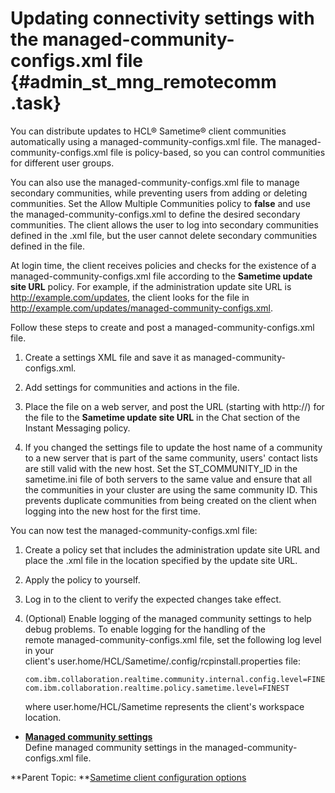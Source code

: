 # Updating connectivity settings with the managed-community-configs.xml file {#admin_st_mng_remotecomm .task}

You can distribute updates to HCL® Sametime® client communities automatically using a managed-community-configs.xml file. The managed-community-configs.xml file is policy-based, so you can control communities for different user groups.

You can also use the managed-community-configs.xml file to manage secondary communities, while preventing users from adding or deleting communities. Set the Allow Multiple Communities policy to **false** and use the managed-community-configs.xml to define the desired secondary communities. The client allows the user to log into secondary communities defined in the .xml file, but the user cannot delete secondary communities defined in the file.

At login time, the client receives policies and checks for the existence of a managed-community-configs.xml file according to the **Sametime update site URL** policy. For example, if the administration update site URL is http://example.com/updates, the client looks for the file in http://example.com/updates/managed-community-configs.xml.

Follow these steps to create and post a managed-community-configs.xml file.

1.  Create a settings XML file and save it as managed-community-configs.xml.

2.  Add settings for communities and actions in the file.

3.  Place the file on a web server, and post the URL \(starting with http://\) for the file to the **Sametime update site URL** in the Chat section of the Instant Messaging policy.

4.  If you changed the settings file to update the host name of a community to a new server that is part of the same community, users' contact lists are still valid with the new host. Set the ST\_COMMUNITY\_ID in the sametime.ini file of both servers to the same value and ensure that all the communities in your cluster are using the same community ID. This prevents duplicate communities from being created on the client when logging into the new host for the first time.


You can now test the managed-community-configs.xml file:

1.  Create a policy set that includes the administration update site URL and place the .xml file in the location specified by the update site URL.
2.  Apply the policy to yourself.
3.  Log in to the client to verify the expected changes take effect.
4.  \(Optional\) Enable logging of the managed community settings to help debug problems. To enable logging for the handling of the remote managed-community-configs.xml file, set the following log level in your client's user.home/HCL/Sametime/.config/rcpinstall.properties file: 

    ```
    com.ibm.collaboration.realtime.community.internal.config.level=FINEST
    com.ibm.collaboration.realtime.policy.sametime.level=FINEST
    ```

    where user.home/HCL/Sametime represents the client's workspace location.


-   **[Managed community settings](managed_community.md)**  
Define managed community settings in the managed-community-configs.xml file.

**Parent Topic: **[Sametime client configuration options](sametime_client_configuration.md)

